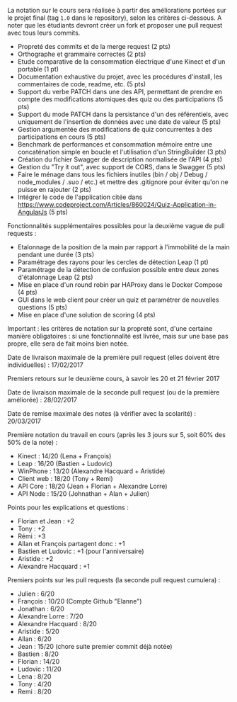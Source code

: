 La notation sur le cours sera réalisée à partir des améliorations portées sur le projet final (tag `1.0` dans le repository), selon les critères ci-dessous. A noter que les étudiants devront créer un fork et proposer une pull request avec tous leurs commits.

- Propreté des commits et de la merge request (2 pts)
- Orthographe et grammaire correctes (2 pts)
- Etude comparative de la consommation électrique d'une Kinect et d'un portable (1 pt)
- Documentation exhaustive du projet, avec les procédures d'install, les commentaires de code, readme, etc. (5 pts)
- Support du verbe PATCH dans une des API, permettant de prendre en compte des modifications atomiques des quiz ou des participations (5 pts)
- Support du mode PATCH dans la persistance d'un des référentiels, avec uniquement de l'insertion de données avec une date de valeur (5 pts)
- Gestion argumentée des modifications de quiz concurrentes à des participations en cours (5 pts)
- Benchmark de performances et consommation mémoire entre une concaténation simple en boucle et l'utilisation d'un StringBuilder (3 pts)
- Création du fichier Swagger de description normalisée de l'API (4 pts)
- Gestion du "Try it out", avec support de CORS, dans le Swagger (5 pts)
- Faire le ménage dans tous les fichiers inutiles (bin / obj / Debug / node_modules / .suo / etc.) et mettre des .gitignore pour éviter qu'on ne puisse en rajouter (2 pts)
- Intégrer le code de l'application citée dans https://www.codeproject.com/Articles/860024/Quiz-Application-in-AngularJs (5 pts)

Fonctionnalités supplémentaires possibles pour la deuxième vague de pull requests :

- Etalonnage de la position de la main par rapport à l'immobilité de la main pendant une durée (3 pts)
- Paramétrage des rayons pour les cercles de détection Leap (1 pt)
- Paramétrage de la détection de confusion possible entre deux zones d'étalonnage Leap (2 pts)
- Mise en place d'un round robin par HAProxy dans le Docker Compose (4 pts)
- GUI dans le web client pour créer un quiz et paramétrer de nouvelles questions (5 pts)
- Mise en place d'une solution de scoring (4 pts)

Important : les critères de notation sur la propreté sont, d'une certaine manière obligatoires : si une fonctionnalité est livrée, mais sur une base pas propre, elle sera de fait moins bien notée.

Date de livraison maximale de la première pull request (elles doivent être individuelles) : 17/02/2017

Premiers retours sur le deuxième cours, à savoir les 20 et 21 février 2017

Date de livraison maximale de la seconde pull request (ou de la première améliorée) : 28/02/2017

Date de remise maximale des notes (à vérifier avec la scolarité) : 20/03/2017

Première notation du travail en cours (après les 3 jours sur 5, soit 60% des 50% de la note) :
- Kinect : 14/20 (Lena + François)
- Leap : 16/20 (Bastien + Ludovic)
- WinPhone : 13/20 (Alexandre Hacquard + Aristide)
- Client web : 18/20 (Tony + Remi)
- API Core : 18/20 (Jean + Florian + Alexandre Lorre)
- API Node : 15/20 (Johnathan + Alan + Julien)

Points pour les explications et questions :
- Florian et Jean : +2
- Tony : +2
- Rémi : +3
- Allan et François partagent donc : +1
- Bastien et Ludovic : +1 (pour l'anniversaire)
- Aristide : +2
- Alexandre Hacquard : +1

Premiers points sur les pull requests (la seconde pull request cumulera) :
- Julien : 6/20
- François : 10/20 (Compte Github "Elanne")
- Jonathan : 6/20
- Alexandre Lorre : 7/20
- Alexandre Hacquard : 8/20
- Aristide : 5/20
- Allan : 6/20
- Jean : 15/20 (chore suite premier commit déjà notée)
- Bastien : 8/20
- Florian : 14/20
- Ludovic : 11/20
- Lena : 8/20
- Tony : 4/20
- Remi : 8/20
